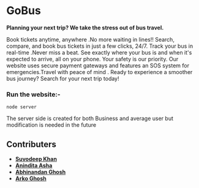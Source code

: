 # GoBus

**Planning your next trip? We take the stress out of bus travel.**

Book tickets anytime, anywhere .No more waiting in lines!! Search, compare, and book bus tickets in just a few clicks, 24/7. Track your bus in real-time .Never miss a beat. See exactly where your bus is and when it's expected to arrive, all on your phone. Your safety is our priority. Our website uses secure payment gateways and features an SOS system for emergencies.Travel with peace of mind . Ready to experience a smoother bus journey? Search for your next trip today!

### Run the website:-

```
node server
```
[](src/public/Pictures/2024-07-16%2002-26-03.mov)

The server side is created for both Business and average user but modification is needed in the future



## Contributers

- [**Suvodeep Khan**](https://github.com/NOOBE666)
- [**Anindita Asha**](https://github.com/Anindita2004)
- [**Abhinandan Ghosh**](https://github.com/AbhinandanCodes)
- [**Arko Ghosh**](https://github.com/AbhinandanCodes)